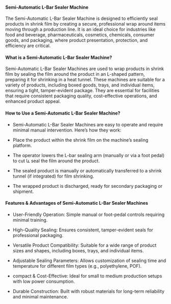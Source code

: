 #### Semi-Automatic L-Bar Sealer Machine

The Semi-Automatic L-Bar Sealer Machine is designed to efficiently seal products in shrink film by creating a secure, professional wrap around items moving through a production line. It is an ideal choice for industries like food and beverage, pharmaceuticals, cosmetics, chemicals, consumer goods, and packaging, where product presentation, protection, and efficiency are critical.

#### What is a Semi-Automatic L-Bar Sealer Machine?

Semi-Automatic L-Bar Sealer Machines are used to wrap products in shrink film by sealing the film around the product in an L-shaped pattern, preparing it for shrinking in a heat tunnel. These machines are suitable for a variety of products, including boxed goods, trays, and individual items, ensuring a tight, tamper-evident package. They are essential for facilities that require consistent packaging quality, cost-effective operations, and enhanced product appeal.

#### How to Use a Semi-Automatic L-Bar Sealer Machine?

- Semi-Automatic L-Bar Sealer Machines are easy to operate and require minimal manual intervention. Here’s how they work:

- Place the product within the shrink film on the machine’s sealing platform.

- The operator lowers the L-bar sealing arm (manually or via a foot pedal) to cut և seal the film around the product.

- The sealed product is manually or automatically transferred to a shrink tunnel (if integrated) for film shrinking.

- The wrapped product is discharged, ready for secondary packaging or shipment.

#### Features & Advantages of Semi-Automatic L-Bar Sealer Machines

- User-Friendly Operation: Simple manual or foot-pedal controls requiring minimal training.

- High-Quality Sealing: Ensures consistent, tamper-evident seals for professional packaging.

- Versatile Product Compatibility: Suitable for a wide range of product sizes and shapes, including boxes, trays, and individual items.

- Adjustable Sealing Parameters: Allows customization of sealing time and temperature for different film types (e.g., polyethylene, POF).


- compact & Cost-Effective: Ideal for small to medium production setups with low power consumption.

- Durable Construction: Built with robust materials for long-term reliability and minimal maintenance.